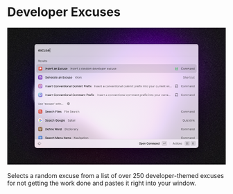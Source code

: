 # Developer Excuses

![Command Image](./command.png)

Selects a random excuse from a list of over 250 developer-themed excuses for not getting the work done and pastes it right into your window.

